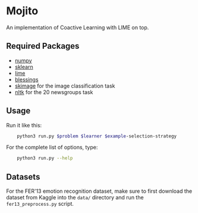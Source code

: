 Mojito
======

An implementation of Coactive Learning with LIME on top.

Required Packages
-----------------

- [numpy](https://www.numpy.org)
- [sklearn](https://scikit-learn.org)
- [lime](https://github.com/marcotcr/lime)
- [blessings](https://pypi.python.org/pypi/blessings)
- [skimage](http://scikit-image.org/) for the image classification task
- [nltk](http://www.nltk.org/) for the 20 newsgroups task

Usage
-----
Run it like this:
```bash
    python3 run.py $problem $learner $example-selection-strategy
```
For the complete list of options, type:
```bash
    python3 run.py --help
```

Datasets
--------
For the FER'13 emotion recognition dataset, make sure to first download the
dataset from Kaggle into the `data/` directory and run the
`fer13_preprocess.py` script.
